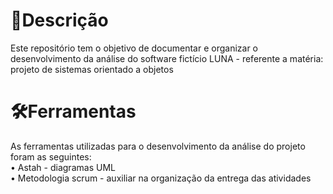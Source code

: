 #  📌**Descrição**
Este repositório tem o objetivo de documentar e organizar o desenvolvimento da análise do software fictício LUNA - referente a matéria: projeto de sistemas orientado a objetos

#  🛠️**Ferramentas**
As ferramentas utilizadas para o desenvolvimento da análise do projeto foram as seguintes:<br>
• Astah - diagramas UML<br>
• Metodologia scrum - auxiliar na organização da entrega das atividades






